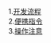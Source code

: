 1.[开发流程](https://github.com/pointwind/Git/blob/master/git_flow.md)  
2.[便携指令](https://github.com/pointwind/Git/blob/master/basic_command.md)  
3.[操作注意](https://github.com/pointwind/Git/blob/master/git_tips.md)